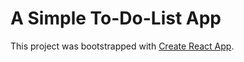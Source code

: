 # A Simple To-Do-List App

This project was bootstrapped with [Create React App](https://github.com/facebook/create-react-app).




